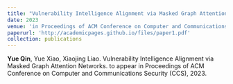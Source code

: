 ```yaml
---
title: "Vulnerability Intelligence Alignment via Masked Graph Attention Networks"
date: 2023
venue: 'in Proceedings of ACM Conference on Computer and Communications Security (CCS)'
paperurl: 'http://academicpages.github.io/files/paper1.pdf'
collection: publications
---
```

**Yue Qin**, Yue Xiao, Xiaojing Liao. Vulnerability Intelligence Alignment via Masked Graph Attention Networks. to appear in Proceedings of ACM Conference on Computer and Communications Security (CCS), 2023.

